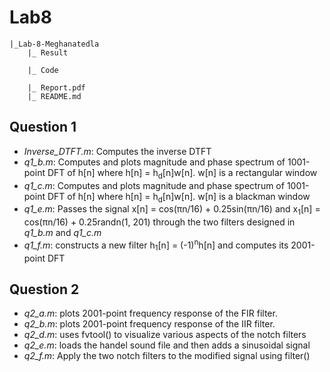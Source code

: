 # Lab8

```
|_Lab-8-Meghanatedla
    |_ Result
               
    |_ Code
        
    |_ Report.pdf
    |_ README.md
```

## Question 1
- _Inverse_DTFT.m_: Computes the inverse DTFT
- _q1_b.m_: Computes and plots magnitude and phase spectrum of 1001-point DFT of h[n] where h[n] = h<sub>d</sub>[n]w[n]. w[n] is a rectangular window
- _q1_c.m_: Computes and plots magnitude and phase spectrum of 1001-point DFT of h[n] where h[n] = h<sub>d</sub>[n]w[n]. w[n] is a blackman window
- _q1_e.m_: Passes the signal x[n] = cos(πn/16) + 0.25sin(πn/16) and x<sub>1</sub>[n] = cos(πn/16) + 0.25randn(1, 201) through the two filters designed in _q1_b.m_ and _q1_c.m_
- _q1_f.m_: constructs a new filter h<sub>1</sub>[n] = (-1)<sup>n</sup>h[n] and computes its 2001-point DFT

## Question 2
- _q2_a.m_: plots 2001-point frequency response of the FIR filter.
- _q2_b.m_: plots 2001-point frequency response of the IIR filter.
- _q2_d.m_: uses fvtool() to visualize various aspects of the notch filters
- _q2_e.m_: loads the handel sound file and then adds a sinusoidal signal
- _q2_f.m_: Apply the two notch filters to the modified signal using filter()

